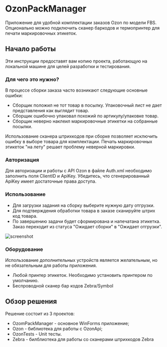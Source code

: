 # OzonPackManager

Приложение для удобной комплектации заказов Ozon по модели FBS. Опционально можно подключить сканер баркодов и термопринтер для печати маркировочных этикеток.

## Начало работы

Эти инструкции предоставят вам копию проекта, работающую на локальной машине для целей разработки и тестирования.

### Для чего это нужно?

В процессе сборки заказа часто возникают следующие основные ошибки:

* Сборщик положил не тот товар в посылку. Упаковочный лист не дает представления как выглядит товар.
* Сборщик ошибочно упаковал похожий по артикулу/упаковке товар.
* Сборщик неверно наклеил маркировочные этикетки на собранные посылки.

Использование сканера штрихкодов при сборке позволяет исключить ошибку в выборе товара для комплектации. Печать маркировочных этикеток "на лету" решает проблему неверной маркировки.

### Авторизация

Для авторизации и работы с API Ozon в файле Auth.xml необходимо заполнить поля ClientID и ApiKey. Убедитесь, что сгенерированный ApiKey имеет достаточные права доступа.


### Использование

* Для загрузки задания на сборку выберите нужную дату отгрузки. 
* Для подтверждения обработки товара в заказе сканируйте штрих код товара. 
* По завершению задачи будет сформирована и напечатана этикетка. Заказ переходит из статуса "Ожидает сборки" в "Ожидает отгрузки".

![screenshot](https://vitoricci.ru/tmp/screen.png)


### Оборудование
Использование дополнительных устройств является желательным, но не обязательным для работы приложения.
* Любой принтер этикеток. Необходимо установить принтером по умолчанию.
* Беспроводной сканер бар кодов Zebra/Symbol 


## Обзор решения

Решение состоит из 3 проектов:

* OzomPackManager - основное WinForms приложение;
* Ozon - библиотека для работы с OzonApi;
* OzonTests - Unit тесты.
* Zebra - билблиотека для работы со сканерами штрихкодов Zebra                                                                                                                                                                                                                                                                                                                                                                                                                                                                                                                                                                                                                                                                                                                                                                                                                                                                                                                                                                                                                                                                                                                                                                                                                                                                                                                                                                                                                                                                                                                                                                                                                                                                                                                                                                                                                                                                                                                                                                                                                                                                                                                                                                                                                                                                                                                                                                                                                                                                                                                                                                                                                                                                                                                                                                                                                                                                                                                                                                                                                                                                                                                                                                                                                                                                                                                                                                                                                                                                                                                                                                                                                                                                                                                                                                                                                                                                                                                                                                                                                                                                                                                                                                                                                                                                                                                                                                                                                                                                                                                                                                                                                                                                                                                                                                                                                                                                                                                                                                                                               
